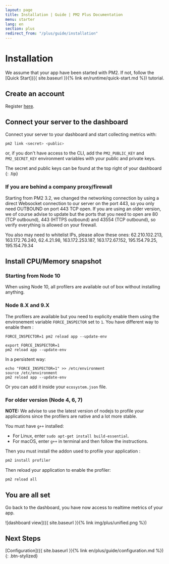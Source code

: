 ```yaml
---
layout: page
title: Installation | Guide | PM2 Plus Documentation
menu: starter
lang: en
section: plus
redirect_from: "/plus/guide/installation"
---
```


# Installation

We assume that your app have been started with PM2. If not, follow the [Quick Start]({{ site.baseurl }}{% link en/runtime/quick-start.md %}) tutorial.

## Create an account

Register [here](https://id.keymetrics.io/api/oauth/register).

## Connect your server to the dashboard

Connect your server to your dashboard and start collecting metrics with:

```bash
pm2 link <secret> <public>
```

or, if you don't have access to the CLI, add the `PM2_PUBLIC_KEY` and `PM2_SECRET_KEY` environment variables with your public and private keys.

 The secret and public keys can be found at the top right of your dashboard
{: .tip}

### If you are behind a company proxy/firewall

Starting from PM2 3.2, we changed the networking connection by using a direct Websocket connection to our server on the port 443, so you only need OUTBOUND on port 443 TCP open. If you are using an older version, we of course advise to update but the ports that you need to open are 80 (TCP outbound), 443 (HTTPS outbound) and 43554 (TCP outbound), so verify everything is allowed on your firewall.

You also may need to whitelist IPs, please allow these ones: 62.210.102.213, 163.172.76.240, 62.4.21.98, 163.172.253.187, 163.172.67.152, 195.154.79.25, 195.154.79.34

## Install CPU/Memory snapshot


### Starting from Node 10

When using Node 10, all profilers are available out of box without installing anything.

### Node 8.X and 9.X

The profilers are available but you need to explicity enable them using the environement variable `FORCE_INSPECTOR` set to `1`.
You have different way to enable them : 

```
FORCE_INSPECTOR=1 pm2 reload app --update-env
```
```
export FORCE_INSPECTOR=1
pm2 reload app --update-env
```

In a persistent way:
```
echo "FORCE_INSPECTOR=1" >> /etc/environment
source /etc/environment
pm2 reload app --update-env
```

Or you can add it inside your `ecosystem.json` file.

### For older version (Node 4, 6, 7)

**NOTE:** We advise to use the latest version of nodejs to profile your applications since the profilers are native and a lot more stable.

You must have `g++` installed:

- For Linux, enter `sudo apt-get install build-essential`.
- For macOS, enter `g++` in terminal and then follow the instructions.

Then you must install the addon used to profile your application :
```bash
pm2 install profiler
```

Then reload your application to enable the profiler:

```bash
pm2 reload all
```

## You are all set

Go back to the dashboard, you have now access to realtime metrics of your app.

![dashboard view]({{ site.baseurl }}{% link img/plus/unified.png %})

## Next Steps

[Configuration]({{ site.baseurl }}{% link en/plus/guide/configuration.md %})
{: .btn-stylized}
